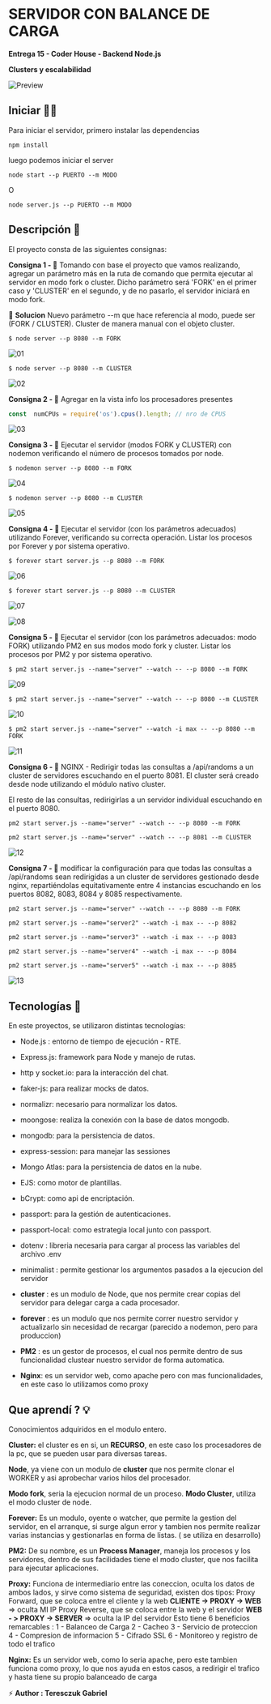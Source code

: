 ﻿  

# SERVIDOR CON BALANCE DE CARGA

  

  

**Entrega 15 - Coder House - Backend Node.js**

  

  

**Clusters y escalabilidad**

  

  

  

![Preview](./preview.jpg)

  

  

  

## Iniciar 🐱‍🏍

  

  

Para iniciar el servidor, primero instalar las dependencias

  

  
```
npm install
```
  

  

  

luego podemos iniciar el server

  

  

  
```
node start --p PUERTO --m MODO
```
  

  

O

  

  
```
node server.js --p PUERTO --m MODO
```
  

  

  

## Descripción 📑

  

  

El proyecto consta de las siguientes consignas:

**Consigna 1 - 📣**
Tomando con base el proyecto que vamos realizando, agregar un parámetro más en la ruta de comando que permita ejecutar al servidor en modo fork o cluster. Dicho parámetro será 'FORK' en el primer caso y 'CLUSTER' en el segundo, y de no pasarlo, el servidor iniciará en modo fork.

🎯 **Solucion**
Nuevo parámetro --m  que hace referencia al modo, puede ser (FORK / CLUSTER). Cluster de manera manual con el objeto cluster.
```
$ node server --p 8080 --m FORK
```
![01](./readme/01.jpg)

```
$ node server --p 8080 --m CLUSTER
```
![02](./readme/02.jpg)

**Consigna 2 - 📣**
Agregar en la vista info los procesadores presentes

```javascript
const  numCPUs = require('os').cpus().length; // nro de CPUS
```
![03](./readme/03.jpg)

**Consigna 3 - 📣**
Ejecutar el servidor (modos FORK y CLUSTER) con nodemon verificando el número de procesos tomados por node.
```
$ nodemon server --p 8080 --m FORK
```

  ![04](./readme/04.jpg)

```
$ nodemon server --p 8080 --m CLUSTER
```

  ![05](./readme/05.jpg)


**Consigna 4 - 📣**
Ejecutar el servidor (con los parámetros adecuados) utilizando Forever, verificando su correcta operación. Listar los procesos por Forever y por sistema operativo.

```
$ forever start server.js --p 8080 --m FORK
```

   ![06](./readme/06.jpg)


```
$ forever start server.js --p 8080 --m CLUSTER
```

   ![07](./readme/07.jpg)
   
   ![08](./readme/08.jpg)

**Consigna 5 - 📣**
Ejecutar el servidor (con los parámetros adecuados: modo FORK) utilizando PM2 en sus modos modo fork y cluster. Listar los procesos por PM2 y por sistema operativo.

```
$ pm2 start server.js --name="server" --watch -- --p 8080 --m FORK
```
   ![09](./readme/09.jpg)


```
$ pm2 start server.js --name="server" --watch -- --p 8080 --m CLUSTER
```

   ![10](./readme/10.jpg)

```
$ pm2 start server.js --name="server" --watch -i max -- --p 8080 --m FORK
```

   ![11](./readme/11.jpg)

**Consigna 6 - 📣**
NGINX - Redirigir todas las consultas a /api/randoms a un cluster de servidores escuchando en el puerto 8081. El cluster será creado desde node utilizando el módulo nativo cluster.

El resto de las consultas, redirigirlas a un servidor individual escuchando en el puerto 8080.

```
pm2 start server.js --name="server" --watch -- --p 8080 --m FORK

pm2 start server.js --name="server" --watch -- --p 8081 --m CLUSTER
```
   ![12](./readme/12.jpg)

**Consigna 7 - 📣**
modificar la configuración para que todas las consultas a /api/randoms sean redirigidas a un cluster de servidores gestionado desde nginx, repartiéndolas equitativamente entre 4 instancias escuchando en los puertos 8082, 8083, 8084 y 8085 respectivamente.

```
pm2 start server.js --name="server" --watch -- --p 8080 --m FORK

pm2 start server.js --name="server2" --watch -i max -- --p 8082

pm2 start server.js --name="server3" --watch -i max -- --p 8083

pm2 start server.js --name="server4" --watch -i max -- --p 8084

pm2 start server.js --name="server5" --watch -i max -- --p 8085
```

   ![13](./readme/13.jpg)



## Tecnologías 💾





En este proyectos, se utilizaron distintas tecnologías:

  

  

  

- Node.js : entorno de tiempo de ejecución - RTE.

  

  

- Express.js: framework para Node y manejo de rutas.

  

  

- http y socket.io: para la interacción del chat.

  

  

- faker-js: para realizar mocks de datos.

  

  

- normalizr: necesario para normalizar los datos.

  

  

- moongose: realiza la conexión con la base de datos mongodb.

  

  

- mongodb: para la persistencia de datos.

  

  

- express-session: para manejar las sessiones

  

  

- Mongo Atlas: para la persistencia de datos en la nube.

- EJS: como motor de plantillas.

- bCrypt: como api de encriptación.

- passport: para la gestión de autenticaciones.

- passport-local: como estrategia local junto con passport.

-  dotenv : libreria necesaria para cargar al process las variables del archivo .env

-  minimalist : permite gestionar los argumentos pasados a la ejecucion del servidor
- **cluster** : es un modulo de Node, que nos permite crear copias del servidor para delegar carga a cada procesador.
- **forever** : es un modulo que nos permite correr nuestro servidor y actualizarlo sin necesidad de recargar (parecido a nodemon, pero para produccion)
- **PM2** : es un gestor de procesos, el cual nos permite dentro de sus funcionalidad clustear nuestro servidor de forma automatica.
- **Nginx**: es un servidor web, como apache pero con mas funcionalidades, en este caso lo utilizamos como proxy

  

  

## Que aprendí ? 💡

  

  

Conocimientos adquiridos en el modulo entero.

**Cluster:**
 el cluster es en si, un **RECURSO**, en este caso los procesadores de la pc, que se pueden usar para diversas tareas.
 
**Node**, ya viene con un modulo de **cluster** que nos permite clonar el WORKER y asi aprobechar varios hilos del procesador.

**Modo fork**, seria la ejecucion normal de un proceso.
**Modo Cluster**, utiliza el modo cluster de node.

**Forever:**
Es un modulo, oyente o watcher,  que permite la gestion del servidor, en el arranque, si surge algun error y tambien nos permite realizar varias instancias y gestionarlas en forma de listas. ( se utiliza en desarrollo)

**PM2:**
De su nombre, es un **Process Manager**, maneja los procesos y los servidores, dentro de sus facilidades tiene el modo cluster, que nos facilita para ejecutar aplicaciones.

**Proxy:**
Funciona de intermediario entre las coneccion, oculta los datos de ambos lados, y sirve como sistema de seguridad,  existen dos tipos:
Proxy Forward, que se coloca entre el cliente y la web
**CLIENTE -> PROXY -> WEB**   => oculta MI IP
Proxy Reverse,  que se coloca entre la web y el servidor
**WEB - > PROXY -> SERVER** => oculta la IP del servidor
Esto tiene 6 beneficios remarcables : 
1 - Balanceo de Carga
2 - Cacheo 
3 - Servicio de proteccion
4 - Compresion de informacion
5 - Cifrado SSL
6 - Monitoreo y registro de todo el trafico

**Nginx:**
Es un servidor web, como lo seria apache, pero este tambien funciona como proxy, lo que nos ayuda en estos casos, a redirigir el trafico y hasta tiene su propio balanceado de carga

⚡ **Author : Teresczuk Gabriel**